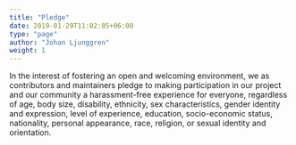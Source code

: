 ```yaml
---
title: "Pledge"
date: 2019-01-29T11:02:05+06:00
type: "page"
author: "Johan Ljunggren"
weight: 1
---
```


In the interest of fostering an open and welcoming environment, we as
contributors and maintainers pledge to making participation in our project and
our community a harassment-free experience for everyone, regardless of age, body
size, disability, ethnicity, sex characteristics, gender identity and expression,
level of experience, education, socio-economic status, nationality, personal
appearance, race, religion, or sexual identity and orientation.
